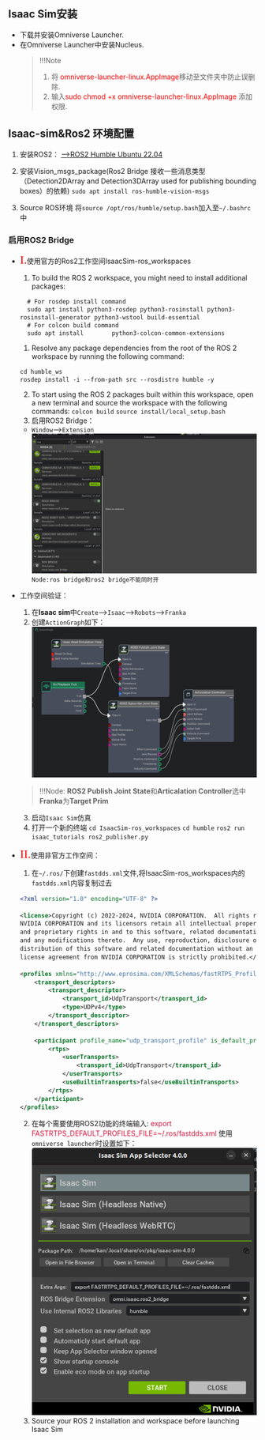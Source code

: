 ## Isaac Sim安装
- 下载并安装<a herf=https://www.nvidia.com/en-us/omniverse/>Omniverse Launcher</a>.
- 在Omniverse Launcher中安装<a herf=https://docs.omniverse.nvidia.com/nucleus/latest/workstation/installation.html/>Nucleus</a>.
  >!!!Note
  >1. 将<font color=red> omniverse-launcher-linux.AppImage</font>移动至文件夹中防止误删除.
  >2. 输入<font color=red>sudo chmod +x omniverse-launcher-linux.AppImage</font> 添加权限.
## Isaac-sim&Ros2 环境配置
1. 安装ROS2：
<a href ="https://docs.ros.org/en/humble/Installation/Ubuntu-Install-Debians.html">-->ROS2 Humble Ubuntu 22.04</a>

1. 安装<a herf=https://github.com/ros-perception/vision_msgs/tree/ros2>Vision_msgs_package</a>(Ros2 Bridge 接收一些消息类型（Detection2DArray and Detection3DArray used for publishing bounding boxes）的依赖)
`sudo apt install ros-humble-vision-msgs`
1. Source ROS环境
将`source /opt/ros/humble/setup.bash`加入至`~/.bashrc`中
### 启用ROS2 Bridge
- <font color=red size=5 face="微软雅黑">I.</font>使用官方的Ros2工作空间<a herf=https://github.com/isaac-sim/IsaacSim-ros_workspaces.git>IsaacSim-ros_workspaces</a>
  1. To build the ROS 2 workspace, you might need to install additional packages:
  ```
    # For rosdep install command
    sudo apt install python3-rosdep python3-rosinstall python3-rosinstall-generator python3-wstool build-essential
    # For colcon build command
    sudo apt install        python3-colcon-common-extensions
  ```
  1. Resolve any package dependencies from the root of the ROS 2 workspace by running the following command:
    ```
    cd humble_ws
    rosdep install -i --from-path src --rosdistro humble -y
    ```
  2. To start using the ROS 2 packages built within this workspace, open a new terminal and source the workspace with the following commands:
    `colcon build`
    `source install/local_setup.bash`
  3. 启用ROS2 Bridge：
    - `Window`-->`Extension`
      ![alt text](image-5.png)
    `Node:ros bridge和ros2 bridge不能同时开`
- 工作空间验证：
    1. 在**Isaac sim**中`Create`-->`Isaac`-->`Robots`-->`Franka`
    2. 创建`ActionGraph`如下：
    ![alt text](image-6.png)
    >!!!Node:
    >**ROS2 Publish Joint State**和**Articalation Controller**选中**Franka**为**Target Prim**
    3. 启动`Isaac Sim`仿真
    4. 打开一个新的终端
    `cd IsaacSim-ros_workspaces`
    `cd humble` 
    `ros2 run isaac_tutorials ros2_publisher.py`

- <font color=red size=5 face="微软雅黑">II.</font>使用非官方工作空间：
  1. 在`~/.ros/`下创建`fastdds.xml`文件,将<a herf=https://github.com/isaac-sim/IsaacSim-ros_workspaces.git>IsaacSim-ros_workspaces</a>内的`fastdds.xml`内容复制过去
  ```xml
  <?xml version="1.0" encoding="UTF-8" ?>

  <license>Copyright (c) 2022-2024, NVIDIA CORPORATION.  All rights reserved.
  NVIDIA CORPORATION and its licensors retain all intellectual property
  and proprietary rights in and to this software, related documentation
  and any modifications thereto.  Any use, reproduction, disclosure or
  distribution of this software and related documentation without an express
  license agreement from NVIDIA CORPORATION is strictly prohibited.</license>

  <profiles xmlns="http://www.eprosima.com/XMLSchemas/fastRTPS_Profiles" >
      <transport_descriptors>
          <transport_descriptor>
              <transport_id>UdpTransport</transport_id>
              <type>UDPv4</type>
          </transport_descriptor>
      </transport_descriptors>

      <participant profile_name="udp_transport_profile" is_default_profile="true">
          <rtps>
              <userTransports>
                  <transport_id>UdpTransport</transport_id>
              </userTransports>
              <useBuiltinTransports>false</useBuiltinTransports>
          </rtps>
      </participant>
  </profiles>
  ```
  2. 在每个需要使用ROS2功能的终端输入:
   <font color=#DC143C>export FASTRTPS_DEFAULT_PROFILES_FILE=~/.ros/fastdds.xml</font> 
   使用`omniverse launcher`时设置如下：
   ![alt text](image-8.png)
   3. Source your ROS 2 installation and workspace before launching Isaac Sim
